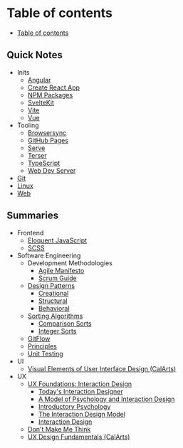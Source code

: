 # Table of contents

* [Table of contents](README.md)

## Quick Notes

* Inits
  * [Angular](notes/inits/angular.md)
  * [Create React App](notes/inits/cra.md)
  * [NPM Packages](notes/inits/npm_pkg.md)
  * [SvelteKit](notes/inits/sveltekit.md)
  * [Vite](notes/inits/vite.md)
  * [Vue](notes/inits/vue.md)
* Tooling
  * [Browsersync](notes/tooling/browser_sync.md)
  * [GitHub Pages](notes/tooling/gh_pages.md)
  * [Serve](notes/tooling/serve.md)
  * [Terser](notes/tooling/terser.md)
  * [TypeScript](notes/tooling/typescript.md)
  * [Web Dev Server](notes/tooling/wds.md)
* [Git](notes/git.md)
* [Linux](notes/linux.md)
* [Web](notes/web.md)

## Summaries

* Frontend
  * [Eloquent JavaScript](summs/frontend/eloquent_javascript.md)
  * [SCSS](summs/frontend/scss.md)
* Software Engineering
  * Development Methodologies
    * [Agile Manifesto](summs/software-engg/dev-methodologies/agile_manifesto.md)
    * [Scrum Guide](summs/software-engg/dev-methodologies/scrum_guide.md)
  * [Design Patterns](summs/software-engg/patterns/README.md)
    * [Creational](summs/software-engg/patterns/creational.md)
    * [Structural](summs/software-engg/patterns/structural.md)
    * [Behavioral](summs/software-engg/patterns/behavioral.md)
  * [Sorting Algorithms](summs/software-engg/sorting/README.md)
    * [Comparison Sorts](summs/software-engg/sorting/comparison.md)
    * [Integer Sorts](summs/software-engg/sorting/integer.md)
  * [GitFlow](summs/software-engg/gitflow.md)
  * [Principles](summs/software-engg/principles.md)
  * [Unit Testing](summs/software-engg/u_testing.md)
* UI
  * [Visual Elements of User Interface Design (CalArts)](summs/ui/visual_elements_of_ui_design.md)
* UX
  * [UX Foundations: Interaction Design](summs/ux/ux-foundations-ixd/README.md)
    * [Today's Interaction Designer](summs/ux/ux-foundations-ixd/todays_interaction_designer.md)
    * [A Model of Psychology and Interaction Design](summs/ux/ux-foundations-ixd/a_model_of_psychology_and_ixd.md)
    * [Introductory Psychology](summs/ux/ux-foundations-ixd/introductory_psychology.md)
    * [The Interaction Design Model](summs/ux/ux-foundations-ixd/the_ixd_model.md)
    * [Interaction Design](summs/ux/ux-foundations-ixd/ixd.md)
  * [Don't Make Me Think](summs/ux/dont_make_me_think.md)
  * [UX Design Fundamentals (CalArts)](summs/ux/ux_design_fundamentals.md)
